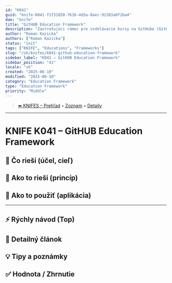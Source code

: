 ```yaml
---
id: "K041"
guid: "knife-K041-f1f31850-7616-4d5a-8aec-91383a0f2ba4"
dao: "knife"
title: "GitHUB Education Framework"
description: "Zastrešujúci rámec pre vzdelávacie kurzy na GitHube (GitHub Classroom, Pages, Docs generátory). Definuje zásady, šablóny, publishing flow a metriky.Skillmea, SEDUO maju vlastny framework , uvodny trailer, potom odskok do platenej verzie. To iste sa da aj na GitHUB."
author: "Roman Kazicka"
authors: ["Roman Kazicka"]
status: "init"
tags: ["KNIFE", "Educations", "Frameworks"]
slug: "/sk/knifes/k041-github-education-framework"
sidebar_label: "K041 – GitHUB Education Framework"
sidebar_position: "41"
locale: "sk"
created: "2025-06-10"
modified: "2025-06-10"
category: "Education Framework"
type: "Education Framework"
priority: "Middle"
---
```

<!-- body:start -->

<!-- nav:knifes -->
> [⬅ KNIFES – Prehľad](../KNIFEsOverview.md) • [Zoznam](../KNIFE_Overview_List.md) • [Detaily](../KNIFE_Overview_Details.md)
---
# KNIFE K041 – GitHUB Education Framework

## 🎯 Čo rieši (účel, cieľ)

## 🧩 Ako to rieši (princíp)

## 🧪 Ako to použiť (aplikácia)

---

## ⚡ Rýchly návod (Top)

## 📜 Detailný článok

## 💡 Tipy a poznámky

## ✅ Hodnota / Zhrnutie
